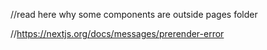 //read here why some components are outside pages folder

//https://nextjs.org/docs/messages/prerender-error
